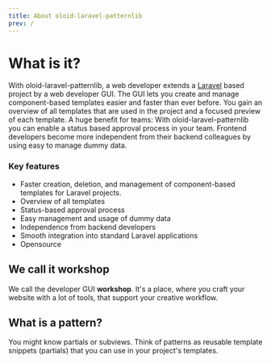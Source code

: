 ```yaml
---
title: About oloid-laravel-patternlib
prev: /
---
```

# What is it?
With oloid-laravel-patternlib, a web developer extends a [Laravel](https://laravel.com/) based project by a web developer GUI. The GUI lets 
you create and manage component-based templates easier and faster than ever before. You gain an overview of all 
templates that are used in the project and a focused preview of each template. A huge benefit for teams: With 
oloid-laravel-patternlib you can enable a status based approval process in your team. Frontend developers become more 
independent from their backend colleagues by using easy to manage dummy data.

### Key features
* Faster creation, deletion, and management of component-based templates for Laravel projects.
* Overview of all templates
* Status-based approval process
* Easy management and usage of dummy data
* Independence from backend developers
* Smooth integration into standard Laravel applications
* Opensource

## We call it workshop
We call the developer GUI **workshop**. It's a place, where you craft your website with a lot of tools, that support 
your creative workflow.

## What is a pattern?
You might know partials or subviews. Think of patterns as reusable template snippets (partials) that you can use in 
your project's templates.